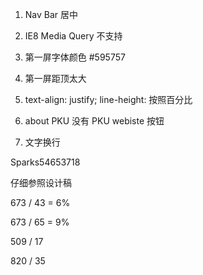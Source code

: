 1. Nav Bar 居中 <Fixed>

2. IE8 Media Query 不支持 

3. 第一屏字体颜色 #595757

4. 第一屏距顶太大

5. text-align: justify; line-height: 按照百分比

6. about PKU 没有 PKU webiste 按钮

7. 文字换行

Sparks54653718 

仔细参照设计稿

673 / 43  = 6% 

673 / 65  =  9%

509 / 17

820 / 35 